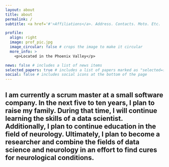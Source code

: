 ```yaml
---
layout: about
title: about
permalink: /
subtitle: <a href='#'>Affiliations</a>. Address. Contacts. Moto. Etc.

profile:
  align: right
  image: prof_pic.jpg
  image_circular: false # crops the image to make it circular
  more_info: >
    <p>Located in the Phoenix Valley</p>

news: false # includes a list of news items
selected_papers: true # includes a list of papers marked as "selected={true}"
social: false # includes social icons at the bottom of the page
---
```


## I am currently a scrum master at a small software company. In the next five to ten years, I plan to raise my family. During that time, I will continue learning the skills of a data scientist. Additionally, I plan to continue education in the field of neurology. Ultimately, I plan to become a researcher and combine the fields of data science and neurology in an effort to find cures for neurological conditions.

<!-- (Put your address / P.O. box / other info right below your picture. You can also disable any of these elements by editing `profile` property of the YAML header of your # # `_pages/about.md`. Edit `_bibliography/papers.bib` and Jekyll will render your [publications page](/al-folio/publications/) automatically.)

# Link to your social media connections, too. This theme is set up to use [Font Awesome icons](https://fontawesome.com/) and [Academicons](https://jpswalsh.github.io/academicons/), like the ones below. Add your Facebook, Twitter, LinkedIn, Google Scholar, or just disable all of them.-->

